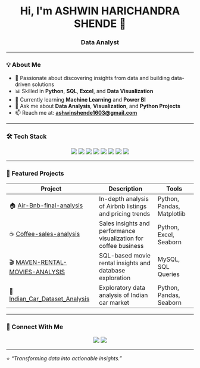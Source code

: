 <!-- 👋 PROFILE HEADER -->
<h1 align="center">Hi, I'm ASHWIN HARICHANDRA SHENDE 👋</h1>
<h3 align="center">Data Analyst</h3>

---

### 💡 About Me
- 🎯 Passionate about discovering insights from data and building data-driven solutions  
- 📊 Skilled in **Python**, **SQL**, **Excel**, and **Data Visualization**  
- 🌱 Currently learning **Machine Learning** and **Power BI**  
- 💬 Ask me about **Data Analysis**, **Visualization**, and **Python Projects**  
- 📫 Reach me at: **ashwinshende1603@gmail.com**  

---

### 🛠️ Tech Stack
<p align="center">
  <img src="https://img.shields.io/badge/Python-3776AB?logo=python&logoColor=white" />
  <img src="https://img.shields.io/badge/Pandas-150458?logo=pandas&logoColor=white" />
  <img src="https://img.shields.io/badge/NumPy-013243?logo=numpy&logoColor=white" />
  <img src="https://img.shields.io/badge/Matplotlib-005571?logo=plotly&logoColor=white" />
  <img src="https://img.shields.io/badge/SQL-336791?logo=mysql&logoColor=white" />
  <img src="https://img.shields.io/badge/Excel-217346?logo=microsoft-excel&logoColor=white" />
  <img src="https://img.shields.io/badge/Power%20BI-F2C811?logo=powerbi&logoColor=black" />
  <img src="https://img.shields.io/badge/GitHub-181717?logo=github&logoColor=white" />
</p>

---

### 🚀 Featured Projects
| Project | Description | Tools |
|----------|--------------|--------|
| 🏠 [Air-Bnb-final-analysis](https://github.com/ashwinshende/Air-Bnb-final-analysis) | In-depth analysis of Airbnb listings and pricing trends | Python, Pandas, Matplotlib |
| ☕ [Coffee-sales-analysis](https://github.com/ashwinshende/Coffee-sales-analysis) | Sales insights and performance visualization for coffee business | Python, Excel, Seaborn |
| 🎬 [MAVEN-RENTAL-MOVIES-ANALYSIS](https://github.com/ashwinshende/MAVEN-RENTAL-MOVIES-ANALYSIS) | SQL-based movie rental insights and database exploration | MySQL, SQL Queries |
| 🚗 [Indian_Car_Dataset_Analysis](https://github.com/ashwinshende/Indian_Car_Dataset_Analysis) | Exploratory data analysis of Indian car market | Python, Pandas, Seaborn |

---

### 🤝 Connect With Me
<p align="center">
  <a href="mailto:ashwinshende1603@gmail.com"><img src="https://img.shields.io/badge/Email-D14836?logo=gmail&logoColor=white" /></a>
  <a href="https://github.com/ashwinshende"><img src="https://img.shields.io/badge/GitHub-181717?logo=github&logoColor=white" /></a>
</p>

---

⭐ *“Transforming data into actionable insights.”*
